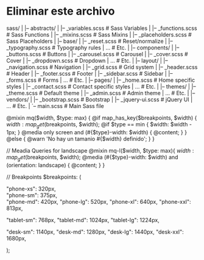 # Eliminar este archivo

sass/
|
|– abstracts/
|   |– _variables.scss    # Sass Variables
|   |– _functions.scss    # Sass Functions
|   |– _mixins.scss       # Sass Mixins
|   |– _placeholders.scss # Sass Placeholders
|
|– base/
|   |– _reset.scss        # Reset/normalize
|   |– _typography.scss   # Typography rules
|   …                     # Etc.
|
|– components/
|   |– _buttons.scss      # Buttons
|   |– _carousel.scss     # Carousel
|   |– _cover.scss        # Cover
|   |– _dropdown.scss     # Dropdown
|   …                     # Etc.
|
|– layout/
|   |– _navigation.scss   # Navigation
|   |– _grid.scss         # Grid system
|   |– _header.scss       # Header
|   |– _footer.scss       # Footer
|   |– _sidebar.scss      # Sidebar
|   |– _forms.scss        # Forms
|   …                     # Etc.
|
|– pages/
|   |– _home.scss         # Home specific styles
|   |– _contact.scss      # Contact specific styles
|   …                     # Etc.
|
|– themes/
|   |– _theme.scss        # Default theme
|   |– _admin.scss        # Admin theme
|   …                     # Etc.
|
|– vendors/
|   |– _bootstrap.scss    # Bootstrap
|   |– _jquery-ui.scss    # jQuery UI
|   …                     # Etc.
|
`– main.scss              # Main Sass file

@mixin mq($width, $type: max) {
  @if map_has_key($breakpoints, $width) {
      $width: map_get($breakpoints, $width);
      @if $type == min {
          $width: $width - 1px;
      }
      @media only screen and (#{$type}-width: $width) {
          @content;
      }
  } @else {
      @warn 'No hay un tamanio #{$width} definido';
  }
}

// Meadia Queries for landscape
@mixin mq-l($width, $type: max){
  $width: map_get($breakpoints, $width);
  @media (#{$type}-width: $width) and (orientation: landscape) {
      @content;
  }
}

// Breakpoints
$breakpoints: (

  "phone-xs":   320px,    
  "phone-sm":   375px,  
  "phone-md":   420px,
  "phone-lg":   520px,
  "phone-xl":   640px,
  "phone-xxl":  813px,

  "tablet-sm":  768px,
  "tablet-md":  1024px,
  "tablet-lg":  1224px,

  "desk-sm":    1140px,
  "desk-md":    1280px,
  "desk-lg":    1440px, 
  "desk-xxl":   1680px,

);